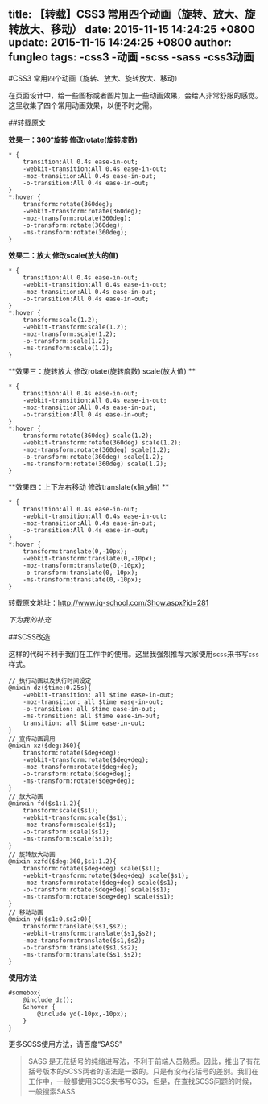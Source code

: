 title: 【转载】CSS3 常用四个动画（旋转、放大、旋转放大、移动）
date: 2015-11-15 14:24:25 +0800
update: 2015-11-15 14:24:25 +0800
author: fungleo
tags:
    -css3
    -动画
    -scss
    -sass
    -css3动画
---

#CSS3 常用四个动画（旋转、放大、旋转放大、移动）

在页面设计中，给一些图标或者图片加上一些动画效果，会给人非常舒服的感觉。这里收集了四个常用动画效果，以便不时之需。

##转载原文

**效果一：360°旋转 修改rotate(旋转度数)**
```
* {
	transition:All 0.4s ease-in-out;
	-webkit-transition:All 0.4s ease-in-out;
	-moz-transition:All 0.4s ease-in-out;
	-o-transition:All 0.4s ease-in-out;
}
*:hover {
	transform:rotate(360deg);
	-webkit-transform:rotate(360deg);
	-moz-transform:rotate(360deg);
	-o-transform:rotate(360deg);
	-ms-transform:rotate(360deg);
}

```
**效果二：放大 修改scale(放大的值)**
```
* {
	transition:All 0.4s ease-in-out;
	-webkit-transition:All 0.4s ease-in-out;
	-moz-transition:All 0.4s ease-in-out;
	-o-transition:All 0.4s ease-in-out;
}
*:hover {
	transform:scale(1.2);
	-webkit-transform:scale(1.2);
	-moz-transform:scale(1.2);
	-o-transform:scale(1.2);
	-ms-transform:scale(1.2);
}
```
**效果三：旋转放大 修改rotate(旋转度数) scale(放大值) **
```
* {
	transition:All 0.4s ease-in-out;
	-webkit-transition:All 0.4s ease-in-out;
	-moz-transition:All 0.4s ease-in-out;
	-o-transition:All 0.4s ease-in-out;
}
*:hover {
	transform:rotate(360deg) scale(1.2);
	-webkit-transform:rotate(360deg) scale(1.2);
	-moz-transform:rotate(360deg) scale(1.2);
	-o-transform:rotate(360deg) scale(1.2);
	-ms-transform:rotate(360deg) scale(1.2);
}

```
**效果四：上下左右移动 修改translate(x轴,y轴) **
```
* {
	transition:All 0.4s ease-in-out;
	-webkit-transition:All 0.4s ease-in-out;
	-moz-transition:All 0.4s ease-in-out;
	-o-transition:All 0.4s ease-in-out;
}
*:hover {
	transform:translate(0,-10px);
	-webkit-transform:translate(0,-10px);
	-moz-transform:translate(0,-10px);
	-o-transform:translate(0,-10px);
	-ms-transform:translate(0,-10px);
}

```
转载原文地址：http://www.jq-school.com/Show.aspx?id=281

*下为我的补充*

##SCSS改造

这样的代码不利于我们在工作中的使用。这里我强烈推荐大家使用`scss`来书写`css`样式。

```
// 执行动画以及执行时间设定
@mixin dz($time:0.25s){
    -webkit-transition: all $time ease-in-out;
    -moz-transition: all $time ease-in-out;
    -o-transition: all $time ease-in-out;
    -ms-transition: all $time ease-in-out;
    transition: all $time ease-in-out;
}
// 宣传动画调用
@mixin xz($deg:360){
	transform:rotate($deg+deg);
    -webkit-transform:rotate($deg+deg);
    -moz-transform:rotate($deg+deg);
    -o-transform:rotate($deg+deg);
    -ms-transform:rotate($deg+deg);
}
// 放大动画
@minxin fd($s1:1.2){
	transform:scale($s1);
	-webkit-transform:scale($s1);
	-moz-transform:scale($s1);
	-o-transform:scale($s1);
	-ms-transform:scale($s1);
}
// 旋转放大动画
@mixin xzfd($deg:360,$s1:1.2){
	transform:rotate($deg+deg) scale($s1);
	-webkit-transform:rotate($deg+deg) scale($s1);
	-moz-transform:rotate($deg+deg) scale($s1);
	-o-transform:rotate($deg+deg) scale($s1);
	-ms-transform:rotate($deg+deg) scale($s1);
}
// 移动动画
@mixin yd($s1:0,$s2:0){
	transform:translate($s1,$s2);
	-webkit-transform:translate($s1,$s2);
	-moz-transform:translate($s1,$s2);
	-o-transform:translate($s1,$s2);
	-ms-transform:translate($s1,$s2);
} 
```
**使用方法**
```
#somebox{
	@include dz();
	&:hover {
		@include yd(-10px,-10px);
	}
}
```

更多SCSS使用方法，请百度“SASS”

> SASS 是无花括号的纯缩进写法，不利于前端人员熟悉。因此，推出了有花括号版本的SCSS两者的语法是一致的。只是有没有花括号的差别。我们在工作中，一般都使用SCSS来书写CSS，但是，在查找SCSS问题的时候，一般搜索SASS

